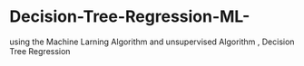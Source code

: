 # Decision-Tree-Regression-ML-
using the Machine Larning Algorithm and unsupervised Algorithm , Decision Tree Regression
